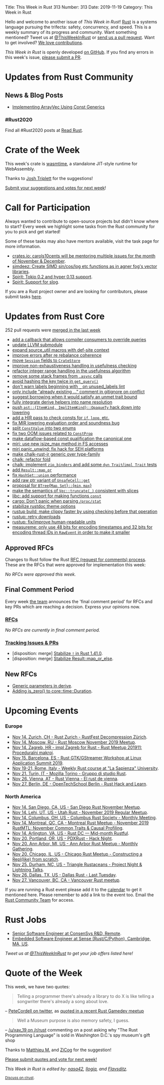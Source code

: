 Title: This Week in Rust 313
Number: 313
Date: 2019-11-19
Category: This Week in Rust

Hello and welcome to another issue of *This Week in Rust*!
[Rust](http://rust-lang.org) is a systems language pursuing the trifecta: safety, concurrency, and speed.
This is a weekly summary of its progress and community.
Want something mentioned? Tweet us at [@ThisWeekInRust](https://twitter.com/ThisWeekInRust) or [send us a pull request](https://github.com/cmr/this-week-in-rust).
Want to get involved? [We love contributions](https://github.com/rust-lang/rust/blob/master/CONTRIBUTING.md).

*This Week in Rust* is openly developed [on GitHub](https://github.com/cmr/this-week-in-rust).
If you find any errors in this week's issue, [please submit a PR](https://github.com/cmr/this-week-in-rust/pulls).

# Updates from Rust Community

## News & Blog Posts

- [Implementing ArrayVec Using Const Generics](http://adventures.michaelfbryan.com/posts/const-arrayvec/)

### #Rust2020

Find all #Rust2020 posts at [Read Rust](https://readrust.net/rust-2020/).

# Crate of the Week

This week's crate is [wasmtime](https://github.com/bytecodealliance/wasmtime), a standalone JIT-style runtime for WebAssembly.

Thanks to [Josh Triplett](https://users.rust-lang.org/t/crate-of-the-week/2704/671) for the suggestions!

[Submit your suggestions and votes for next week][submit_crate]!

[submit_crate]: https://users.rust-lang.org/t/crate-of-the-week/2704

# Call for Participation

Always wanted to contribute to open-source projects but didn't know where to start?
Every week we highlight some tasks from the Rust community for you to pick and get started!

Some of these tasks may also have mentors available, visit the task page for more information.

* [crates.io: carols10cents will be mentoring multiple issues for the month of November & December](https://github.com/rust-lang/crates.io/issues?q=is%3Aissue+is%3Aopen+sort%3Aupdated-desc+label%3AE-mentor).
* [simdeez: Create SIMD sin/cos/log etc functions as in agner fog's vector libraries](https://github.com/jackmott/simdeez/issues/17).
* [Spirit: Tokio 0.2 and hyper 0.13 support](https://github.com/vorner/spirit/issues/45).
* [Spirit: Support for slog](https://github.com/vorner/spirit/issues/46).

If you are a Rust project owner and are looking for contributors, please submit tasks [here][guidelines].

[guidelines]: https://users.rust-lang.org/t/twir-call-for-participation/4821

# Updates from Rust Core

252 pull requests were [merged in the last week][merged]

[merged]: https://github.com/search?q=is%3Apr+org%3Arust-lang+is%3Amerged+merged%3A2019-11-11..2019-11-18

* [add a callback that allows compiler consumers to override queries](https://github.com/rust-lang/rust/pull/66297)
* [update LLVM submodule](https://github.com/rust-lang/rust/pull/66318)
* [expand source_util macros with def-site context](https://github.com/rust-lang/rust/pull/66349)
* [improve errors after re rebalance coherence](https://github.com/rust-lang/rust/pull/66253)
* [move `Session` fields to `CrateStore`](https://github.com/rust-lang/rust/pull/66334)
* [improve non-exhaustiveness handling in usefulness checking](https://github.com/rust-lang/rust/pull/66330)
* [refactor integer range handling in the usefulness algorithm](https://github.com/rust-lang/rust/pull/66326)
* [remove some stack frames from `.async` calls](https://github.com/rust-lang/rust/pull/66398)
* [avoid hashing the key twice in `get_query()`](https://github.com/rust-lang/rust/pull/66013)
* [don't warn labels beginning with `_` on unused_labels lint](https://github.com/rust-lang/rust/pull/66419)
* [only include "already existing ..." comment in gitignore on conflict](https://github.com/rust-lang/cargo/pull/7570)
* [suggest borrowing when it would satisfy an unmet trait bound](https://github.com/rust-lang/rust/pull/65456)
* [fully integrate derive helpers into name resolution](https://github.com/rust-lang/rust/pull/64694)
* [push `ast::{ItemKind, ImplItemKind}::OpaqueTy` hack down into lowering](https://github.com/rust-lang/rust/pull/66197)
* [add a HIR pass to check consts for `if`, `loop`, etc.](https://github.com/rust-lang/rust/pull/66170)
* [fix MIR lowering evaluation order and soundness bug](https://github.com/rust-lang/rust/pull/65608)
* [split `ConstValue` into two enums](https://github.com/rust-lang/rust/pull/66233)
* [fix two OOM issues related to `ConstProp`](https://github.com/rust-lang/rust/pull/66394)
* [make dataflow-based const qualification the canonical one](https://github.com/rust-lang/rust/pull/66385)
* [miri: use new isize_max method in FS accesses](https://github.com/rust-lang/miri/pull/1056)
* [miri panic_unwind: fix hack for SEH platforms](https://github.com/rust-lang/rust/pull/66466)
* [make chalk-rust-ir generic over type-family](https://github.com/rust-lang/chalk/pull/284)
* [chalk: refactor fold](https://github.com/rust-lang/chalk/pull/283)
* [chalk: implement `zip_binders` and add some `dyn Trait`/`impl Trait` tests](https://github.com/rust-lang/chalk/pull/282)
* [add `Result::map_or`](https://github.com/rust-lang/rust/pull/66292)
* [fix `HashSet::union` performance](https://github.com/rust-lang/rust/pull/66280)
* [add raw ptr variant of `UnsafeCell::get`](https://github.com/rust-lang/rust/pull/66248)
* [proposal for `BTree`{`Map`, `Set`}`::`{`min`, `max`}](https://github.com/rust-lang/rust/pull/65637)
* [make the semantics of `Vec::truncate(_)` consistent with slices](https://github.com/rust-lang/rust/pull/64432)
* [libc: add support for making functions `const`](https://github.com/rust-lang/libc/pull/1536)
* [cargo: Don't panic when parsing `/proc/stat`](https://github.com/rust-lang/cargo/pull/7580)
* [stabilize rustdoc theme options](https://github.com/rust-lang/rust/pull/54733)
* [rustup build: make clippy faster by using checking before that operation](https://github.com/rust-lang/rustup/pull/2122)
* [rustup: retry downloads](https://github.com/rust-lang/rustup/pull/2121)
* [rustup: fix/improve human-readable units](https://github.com/rust-lang/rustup/pull/2043)
* [measureme: only use 48 bits for encoding timestamps and 32 bits for encoding thread IDs in `RawEvent` in order to make it smaller](https://github.com/rust-lang/measureme/pull/86)

## Approved RFCs

Changes to Rust follow the Rust [RFC (request for comments)
process](https://github.com/rust-lang/rfcs#rust-rfcs). These
are the RFCs that were approved for implementation this week:

*No RFCs were approved this week.*

## Final Comment Period

Every week [the team](https://www.rust-lang.org/team.html) announces the
'final comment period' for RFCs and key PRs which are reaching a
decision. Express your opinions now.

### [RFCs](https://github.com/rust-lang/rfcs/labels/final-comment-period)

*No RFCs are currently in final comment period.*

### [Tracking Issues & PRs](https://github.com/rust-lang/rust/labels/final-comment-period)

* [disposition: merge] [Stabilize `!` in Rust 1.41.0](https://github.com/rust-lang/rust/pull/65355).
* [disposition: merge] [Stabilize Result::map_or_else](https://github.com/rust-lang/rust/pull/66322).

## New RFCs

* [Generic parameters in derive](https://github.com/rust-lang/rfcs/pull/2811).
* [Adding is_zero() to core::time::Duration](https://github.com/rust-lang/rfcs/pull/2814).

# Upcoming Events

### Europe

* [Nov 14. Zurich, CH - Rust Zurich - RustFest Decompression Zürich](https://www.meetup.com/Rust-Zurich/events/265593126/).
* [Nov 14. Moscow, RU - Rust Moscow November 2019 Meetup](https://www.meetup.com/ru-RU/Rust-%D0%B2-%D0%9C%D0%BE%D1%81%D0%BA%D0%B2%D0%B5/events/266184946/).
* [Nov 14. Zagreb, HR - impl Zagreb for Rust - Rust Meetup 201911: Proceduralni makroi](https://www.meetup.com/Zagreb-Rust-Meetup/events/266226748).
* [Nov 15. Barcelona, ES - Rust GTK/GStreamer Workshop at Linux Application Summit 2019](https://www.meetup.com/Barcelona-Free-Software/events/265596417/).
* [Nov 19-21, Rome, Italy - Weekly Rust course at "La Sapienza" University](https://lugsapienza.altervista.org/corsorust-nov2019).
* [Nov 21. Turin, IT - Mozilla Torino - Gruppo di studio Rust](https://www.meetup.com/Mozilla-Torino/events/265961100).
* [Nov 26. Vienna, AT - Rust Vienna - El rust de vienna](https://www.meetup.com/Rust-Vienna/events/266365092/).
* [Nov 27. Berlin, DE - OpenTechSchool Berlin - Rust Hack and Learn](https://www.meetup.com/opentechschool-berlin/events/nxdpgryzpbkc/).

### North America

* [Nov 14. San Diego, CA, US - San Diego Rust November Meetup](https://www.meetup.com/San-Diego-Rust/events/265981542/).
* [Nov 14. Lehi, UT, US - Utah Rust - November 2019 Regular Meetup](https://www.meetup.com/utah-rust/events/265905259/).
* [Nov 14. Columbus, OH, US - Columbus Rust Society - Monthly Meeting](https://www.meetup.com/columbus-rs/events/dpkhgryzpbsb/).
* [Nov 14. Montreal, QC, CA - Montreal Rust Meetup - November 2019 RustMTL: November Common Traits & Causal Profiling](https://www.meetup.com/Rust-Montreal/events/prvrjryzpbqb/).
* [Nov 14. Arlington, VA, US - Rust DC — Mid-month Rustful](https://www.meetup.com/RustDC/events/265769078).
* [Nov 20. Portland, OR, US - PDXRust - Hack Night](https://www.meetup.com/PDXRust/events/265998640/).
* [Nov 20. Ann Arbor, MI, US - Ann Arbor Rust Meetup - Monthly Gathering](https://www.meetup.com/Ann-Arbor-Rust-Meetup/events/zdfscryzpbkc/).
* [Nov 20. Chicago, IL, US - Chicago Rust Meetup - Constructing a Repl(like) from scratch](https://www.meetup.com/Chicago-Rust-Meetup/events/266237535/).
* [Nov 25. Durham, NC, US - Triangle Rustaceans - Project Night & Lightning Talks](https://www.meetup.com/triangle-rustaceans/events/mfglwpyzpbhc/).
* [Nov 26. Dallas, TX, US - Dallas Rust - Last Tuesday](https://www.meetup.com/Dallas-Rust/events/zfgwzmyzpbjc/).
* [Nov 27. Vancouver, BC, CA - Vancouver Rust meetup](https://www.meetup.com/Vancouver-Rust/events/rwcpfryzpbkc/).

If you are running a Rust event please add it to the [calendar] to get
it mentioned here. Please remember to add a link to the event too.
Email the [Rust Community Team][community] for access.

[calendar]: https://www.google.com/calendar/embed?src=apd9vmbc22egenmtu5l6c5jbfc%40group.calendar.google.com
[community]: mailto:community-team@rust-lang.org

# Rust Jobs

* [Senior Software Engineer at ConsenSys R&D, Remote](https://consensys.net/open-roles/1792013/).
* [Embedded Software Engineer at Sense (Rust/C/Python), Cambridge, MA, US](https://apply.workable.com/sense/j/ADDB5A7717/).

*Tweet us at [@ThisWeekInRust](https://twitter.com/ThisWeekInRust) to get your job offers listed here!*

# Quote of the Week

This week, we have two quotes:

> Telling a programmer there's already a library to do X is like telling a songwriter there's already a song about love.

– [PeteCordell on twitter](https://twitter.com/petecordell/status/428542622844477441), as [quoted in a recent Rust Gamedev meetup](https://www.youtube.com/watch?v=lpOg2nl3kr0)

> Well a Museum purpose is also memory safety, I guess.

– [/u/xav_19 on /r/rust](https://www.reddit.com/r/rust/comments/dxh6pg/why_is_trpl_sold_in_the_gift_shop_at_the_spy/f7r8d3k?utm_source=share&utm_medium=web2x) commenting on a post asking why "The Rust Programming Language" is sold in Washington D.C.'s spy museum's gift shop

Thanks to [Matthieu M.](https://users.rust-lang.org/t/twir-quote-of-the-week/328/737) and [ZiCog](https://users.rust-lang.org/t/twir-quote-of-the-week/328/739) for the suggestion!

[Please submit quotes and vote for next week!](https://users.rust-lang.org/t/twir-quote-of-the-week/328)

*This Week in Rust is edited by: [nasa42](https://github.com/nasa42), [llogiq](https://github.com/llogiq), and [Flavsditz](https://github.com/Flavsditz).*

<small>[Discuss on r/rust]().</small>
